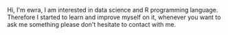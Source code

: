 Hi, I'm ewra, 
I am interested in data science and R programming language.
Therefore I started to learn and improve myself on it, whenever you want to ask me something please don't hesitate to contact with me.
